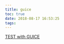 ```yaml
---
title: guice
toc: true
date: 2018-08-17 16:53:25
tags:
---
```


[TEST with GUICE](https://gist.github.com/virasak/3798194)